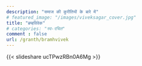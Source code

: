```yaml
---
description: "समाज की कुरीतियों के बारे में"
# featured_image: "/images/viveksagar_cover.jpg"
title: "ब्रम्हविवेक"
# categories: "स्व-रचित"
comment : false
url: /granth/bramhvivek
---
```


{{< slideshare ucTPwzRBn0A6Mg >}}